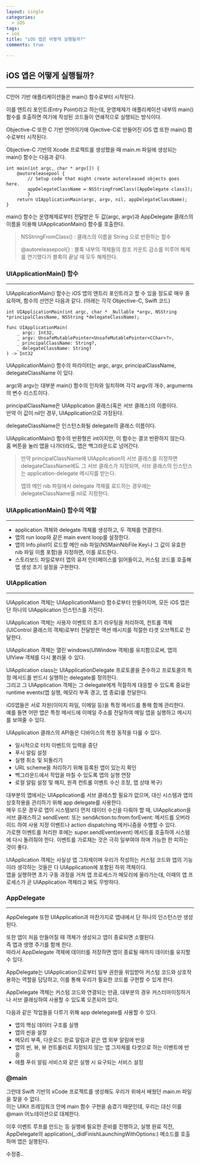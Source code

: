```yaml
---
layout: single
categories:
  - iOS
tags:
- ios
title: "iOS 앱은 어떻게 실행될까?"
comments: true

---
```


## iOS 앱은 어떻게 실행될까?
<hr/>

C언어 기반 애플리케이션들은 main() 함수로부터 시작된다.

이를 엔트리 포인트(Entry Point)라고 하는데, 운영체제가 애플리케이션 내부의 main() 함수를 호출하면 여기에 작성된 코드들이 연쇄적으로 실행되는 방식이다. 

Objective-C 또한 C 기반 언어이기에 Ojective-C로 만들어진 iOS 앱 또한 main() 함수로부터 시작된다.

Objective-C 기반의 Xcode 프로젝트를 생성했을 때 main.m 파일에 생성되는 main() 함수는 다음과 같다. 

```
int main(int argc, char * argv[]) {
    @autoreleasepool {
        // Setup code that might create autoreleased objects goes here.
        appDelegateClassName = NSStringFromClass([AppDelegate class]);
        }
    return UIApplicationMain(argc, argv, nil, appDelegateClassName);
}
```

main() 함수는 운영체제로부터 전달받은 두 값(argc, argv)과 AppDelegate 클래스의 이름을 이용해 UIApplicationMain() 함수를 호출한다. 

> NSStringFromClass() : 클래스의 이름을 String 으로 반환하는 함수
>
> @autoreleasepool{} : 블록 내부의 객체들의 참조 카운트 감소를 미루어 해제를 연기했다가 블록이 끝날 때 모두 해제한다.



### UIApplicationMain() 함수

<hr/>

UIApplicationMain() 함수는 iOS 앱의 엔트리 포인트라고 할 수 있을 정도로 매우 중요하며, 함수의 선언은 다음과 같다. (아래는 각각 Objective-C, Swift 코드)    
```
int UIApplicationMain(int argc, char * _Nullable *argv, NSString *principalClassName, NSString *delegateClassName);
```
```
func UIApplicationMain(
    _ argc: Int32,
    _ argv: UnsafeMutablePointer<UnsafeMutablePointer<CChar>?>,
    _ principalClassName: String?,
    _ delegateClassName: String?
) -> Int32
```

UIApplicationMain() 함수의 파라미터는 argc, argv, principalClassName, delegateClassName 이 있다. 

argc와 argv는 대부분 main() 함수의 인자와 일치하며 각각 argv의 개수, arguments의 변수 리스트이다.

principalClassName은 UIApplication 클래스(혹은 서브 클래스)의 이름이다. <br>만약 이 값이 nil인 경우, UIApplication으로 가정된다.

delegateClassName은 인스턴스화될 delegate의 클래스 이름이다.

UIApplicationMain() 함수의 반환형은 int이지만, 이 함수는 결코 반환하지 않는다.<br>홈 버튼을 눌러 앱을 나가더라도, 앱은 백그라운드로 넘어간다. 

> 만약 principalClassName에 UIApplication의 서브 클래스를 지정하면 delegateClassName에도 그 서브 클래스가 지정되며, 서브 클래스의 인스턴스는 application-delegate 메시지를 받는다. 
>
> 앱의 메인 nib 파일에서 delegate 객체를 로드하는 경우에는 delegateClassName를 nil로 지정한다. 




### UIApplicationMain() 함수의 역할
<hr/>

- application 객체와 delegate 객체를 생성하고, 두 객체를 연결한다.
- 앱의 run loop와 같은 main event loop를 설정한다.
- 앱의 Info.plist이 로드할 메인 nib 파일(NSMainNibFile Key나 그 값이 유효한 nib 파일 이름 포함)을 지정하면, 이를 로드한다.
- 스토리보드 파일로부터 앱의 유저 인터페이스를 읽어들이고, 커스텀 코드를 호출해 앱 생성 초기 설정을 구현한다.




### UIApplication
<hr/>

UIApplication 객체는 UIApplicationMain() 함수로부터 만들어지며, 모든 iOS 앱은 단 하나의 UIApplication 인스턴스를 가진다. 

UIApplication 객체는 사용자 이벤트의 초기 라우팅을 처리하여, 컨트롤 객체(UIControl 클래스의 객체)로부터 전달받은 액션 메시지를 적절한 타겟 오브젝트로 전달한다. 

UIApplication 객체는 열린 windows(UIWindow 객체)를 유지함으로써, 앱의 UIView 객체를 다시 불러올 수 있다.

UIApplication class는 UIApplicationDelegate 프로토콜을 준수하고 프로토콜의 특정 메서드를 반드시 실행하는 delegate를 정의한다.<br>그리고 그 UIApplication 객체는 그 delegate에게 적절하게 대응할 수 있도록 중요한 runtime events(앱 실행, 메모리 부족 경고, 앱 종료)를 전달한다. 

iOS앱들은 서로 자원(이미지 파일, 이메일 등)을 특정 메서드를 통해 함께 관리한다.<br>예를 들면 어떤 앱은 특정 메서드에 이메일 주소를 전달하여 메일 앱을 실행하고 메시지를 보여줄 수 있다.

UIApplication 클래스의 API들은 디바이스의 특정 동작을 다룰 수 있다.

* 일시적으로 터치 이벤트의 입력을 중단
* 푸시 알림 설정
* 실행 취소 및 되돌리기
* URL scheme을 처리하기 위해 등록된 앱이 있는지 확인
* 백그라운드에서 작업을 마칠 수 있도록 앱의 실행 연장
* 로컬 알림 설정 및 해지, 원격 컨트롤 이벤트 수신 조정, 앱 상태 복구)

대부분의 앱에서는 UIApplication를 서브 클래스할 필요가 없으며, 대신 시스템과 앱의 상호작용을 관리하기 위해 app delegate를 사용한다.<br>매우 드문 경우로 앱이 시스템보다 먼저 데이터 수신을 다뤄야 할 때, UIApplication을 서브 클래스하고 sendEvent: 또는 sendAction:to:from:forEvent: 메서드를 오버라이드 하여 사용 지정 이벤트나 action dispatching 메커니즘을 수행할 수 있다.<br>가로챈 이벤트를 처리한 후에는 super.sendEvent(event) 메서드를 호출하여 시스템에 다시 돌려줘야 한다. 이벤트를 가로채는 것은 극히 일부여야 하며 가능한 한 피하는 것이 좋다.

UIApplication 객체는 사실상 앱 그자체이며 우리가 작성하는 커스텀 코드와 앱의 기능이라 생각하는 것들은 다 UIApplication에 포함된 하위 객체이다. <br>
앱을 실행하면 초기 구동 과정을 거쳐 앱 프로세스가 메모리에 올라가는데, 이때의 앱 프로세스가 곧 UIApplication 객체라고 봐도 무방하다.



### AppDelegate
<hr/>

AppDelegate 또한 UIApplication과 마찬가지로 앱내에서 단 하나의 인스턴스만 생성된다. 

또한 앱이 처음 만들어질 때 객체가 생성되고 앱이 종료되면 소멸된다.<br> 즉 앱과 생명 주기를 함께 한다.<br>따라서 AppDelegate 객체에 데이터를 저장하면 앱이 종료될 때까지 데이터를 유지할 수 있다. 

AppDelegate는 UIApplication으로부터 일부 권한을 위임받아 커스텀 코드와 상호작용하는 역할을 담당하고, 이를 통해 우리가 필요한 코드를 구현할 수 있게 한다.

AppDelegate 객체는 커스텀 코드와 연결되는 만큼, 대부분의 경우 커스터마이징하거나 서브 클래싱하여 사용할 수 있도록 오픈되어 있다.

다음과 같은 작업들을 다루기 위해 app deletegate를 사용할 수 있다.

* 앱의 핵심 데이터 구조를 실행
* 앱의 씬을 설정
* 메모리 부족, 다운로드 완료 알림과 같은 앱 외부 알림에 반응
* 앱의 씬, 뷰, 뷰 컨트롤러로 지정되지 않는 앱 그자체를 타겟으로 하는 이벤트에 반응
* 애플 푸쉬 알림 서비스와 같은 실행 시 요구되는 서비스 설정



### @main
그런데 Swift 기반의 xCode 프로젝트를 생성해도 우리가 위에서 배웠던 main.m 파일을 찾을 수 없다.    
이는 UIKit 프레임워크 안에 main 함수 구현을 숨겼기 때문인데, 우리는 대신 이를 @main 어노테이션으로 대체한다.    

이후 이벤트 루프를 만드는 등 실행에 필요한 준비를 진행하고, 실행 완료 직전, AppDelegate의 application(\_:didFinishLaunchingWithOptions:) 메소드를 호출하며 앱은 실행된다.    

수정중..
